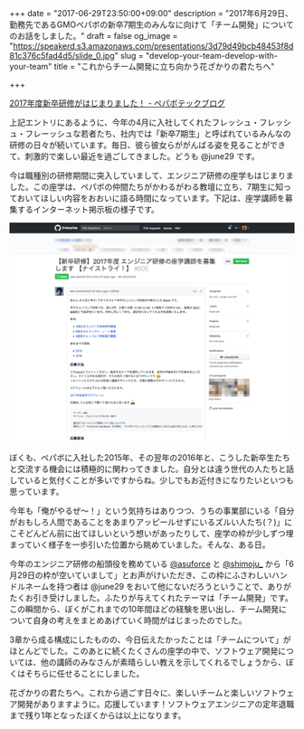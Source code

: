 +++
date = "2017-06-29T23:50:00+09:00"
description = "2017年6月29日、勤務先であるGMOペパボの新卒7期生のみんなに向けて「チーム開発」についてのお話をしました。"
draft = false
og_image = "https://speakerd.s3.amazonaws.com/presentations/3d79d49bcb48453f8d81c376c5fad4d5/slide_0.jpg"
slug = "develop-your-team-develop-with-your-team"
title = "これからチーム開発に立ち向かう花ざかりの君たちへ"

+++

<a href="http://tech.pepabo.com/2017/06/09/alekp-has-started/">2017年度新卒研修がはじまりました！ - ペパボテックブログ</a>

上記エントリにあるように、今年の4月に入社してくれたフレッシュ・フレッシュ・フレーッシュな若者たち、社内では「新卒7期生」と呼ばれているみんなの研修の日々が続いています。毎日、彼ら彼女らががんばる姿を見ることができて、刺激的で楽しい最近を過ごしてきました。どうも @june29 です。

今は職種別の研修期間に突入していまして、エンジニア研修の座学もはじまりました。この座学は、ペパボの仲間たちがかわるがわる教壇に立ち、7期生に知っておいてほしい内容をおおいに語る時間になっています。下記は、座学講師を募集するインターネット掲示板の様子です。

<img src="/post/2017/06/29/2017-06-29-nice-try.png" />

ぼくも、ペパボに入社した2015年、その翌年の2016年と、こうした新卒生たちと交流する機会には積極的に関わってきました。自分とは違う世代の人たちと話していると気付くことが多いですからね。少しでもお近付きになりたいといつも思っています。

今年も「俺がやるぜ〜！」という気持ちはありつつ、うちの事業部にいる「自分がおもしろ人間であることをあまりアッピールせずにいるズルい人たち(？)」にこそどんどん前に出てほしいという想いがあったりして、座学の枠が少しずつ埋まっていく様子を一歩引いた位置から眺めていました。そんな、ある日。

今年のエンジニア研修の船頭役を務めている <a href="https://twitter.com/asuforce">@asuforce</a> と <a href="https://twitter.com/shimoju_">@shimoju_</a> から「6月29日の枠が空いていまして」とお声がけいただき、この枠にふさわしいハンドルネームを持つ者は @june29 をおいて他にないだろうということで、ありがたくお引き受けしました。ふたりが与えてくれたテーマは「チーム開発」です。この瞬間から、ぼくがこれまでの10年間ほどの経験を思い出し、チーム開発について自身の考えをまとめあげていく時間がはじまったのでした。

<script async class="speakerdeck-embed" data-id="3d79d49bcb48453f8d81c376c5fad4d5" data-ratio="1.77777777777778" src="//speakerdeck.com/assets/embed.js"></script>

3章から成る構成にしたものの、今日伝えたかったことは「チームについて」がほとんどでした。このあとに続くたくさんの座学の中で、ソフトウェア開発については、他の講師のみなさんが素晴らしい教えを示してくれるでしょうから、ぼくはそちらに任せることにしました。

花ざかりの君たちへ。これから過ごす日々に、楽しいチームと楽しいソフトウェア開発がありますように。応援しています！ソフトウェアエンジニアの定年退職まで残り1年となったぼくからは以上になります。
